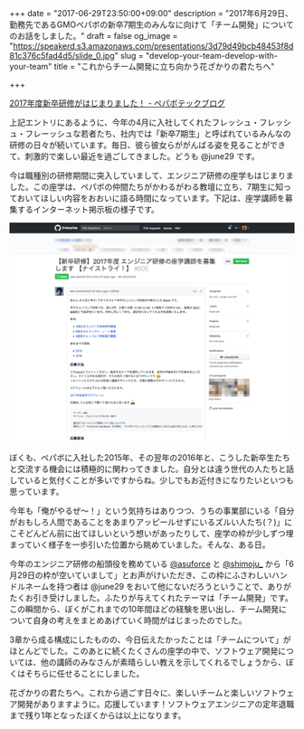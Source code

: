 +++
date = "2017-06-29T23:50:00+09:00"
description = "2017年6月29日、勤務先であるGMOペパボの新卒7期生のみんなに向けて「チーム開発」についてのお話をしました。"
draft = false
og_image = "https://speakerd.s3.amazonaws.com/presentations/3d79d49bcb48453f8d81c376c5fad4d5/slide_0.jpg"
slug = "develop-your-team-develop-with-your-team"
title = "これからチーム開発に立ち向かう花ざかりの君たちへ"

+++

<a href="http://tech.pepabo.com/2017/06/09/alekp-has-started/">2017年度新卒研修がはじまりました！ - ペパボテックブログ</a>

上記エントリにあるように、今年の4月に入社してくれたフレッシュ・フレッシュ・フレーッシュな若者たち、社内では「新卒7期生」と呼ばれているみんなの研修の日々が続いています。毎日、彼ら彼女らががんばる姿を見ることができて、刺激的で楽しい最近を過ごしてきました。どうも @june29 です。

今は職種別の研修期間に突入していまして、エンジニア研修の座学もはじまりました。この座学は、ペパボの仲間たちがかわるがわる教壇に立ち、7期生に知っておいてほしい内容をおおいに語る時間になっています。下記は、座学講師を募集するインターネット掲示板の様子です。

<img src="/post/2017/06/29/2017-06-29-nice-try.png" />

ぼくも、ペパボに入社した2015年、その翌年の2016年と、こうした新卒生たちと交流する機会には積極的に関わってきました。自分とは違う世代の人たちと話していると気付くことが多いですからね。少しでもお近付きになりたいといつも思っています。

今年も「俺がやるぜ〜！」という気持ちはありつつ、うちの事業部にいる「自分がおもしろ人間であることをあまりアッピールせずにいるズルい人たち(？)」にこそどんどん前に出てほしいという想いがあったりして、座学の枠が少しずつ埋まっていく様子を一歩引いた位置から眺めていました。そんな、ある日。

今年のエンジニア研修の船頭役を務めている <a href="https://twitter.com/asuforce">@asuforce</a> と <a href="https://twitter.com/shimoju_">@shimoju_</a> から「6月29日の枠が空いていまして」とお声がけいただき、この枠にふさわしいハンドルネームを持つ者は @june29 をおいて他にないだろうということで、ありがたくお引き受けしました。ふたりが与えてくれたテーマは「チーム開発」です。この瞬間から、ぼくがこれまでの10年間ほどの経験を思い出し、チーム開発について自身の考えをまとめあげていく時間がはじまったのでした。

<script async class="speakerdeck-embed" data-id="3d79d49bcb48453f8d81c376c5fad4d5" data-ratio="1.77777777777778" src="//speakerdeck.com/assets/embed.js"></script>

3章から成る構成にしたものの、今日伝えたかったことは「チームについて」がほとんどでした。このあとに続くたくさんの座学の中で、ソフトウェア開発については、他の講師のみなさんが素晴らしい教えを示してくれるでしょうから、ぼくはそちらに任せることにしました。

花ざかりの君たちへ。これから過ごす日々に、楽しいチームと楽しいソフトウェア開発がありますように。応援しています！ソフトウェアエンジニアの定年退職まで残り1年となったぼくからは以上になります。
